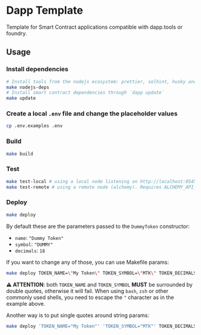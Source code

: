 # Dapp Template

Template for Smart Contract applications compatible with dapp.tools or foundry.

## Usage

### Install dependencies

```bash
# Install tools from the nodejs ecosystem: prettier, solhint, husky and lint-staged
make nodejs-deps
# Install smart contract dependencies through `dapp update`
make update
```

### Create a local `.env` file and change the placeholder values

```bash
cp .env.examples .env
```

### Build

```bash
make build
```

### Test

```bash
make test-local # using a local node listening on http://localhost:8545
make test-remote # using a remote node (alchemy). Requires ALCHEMY_API_KEY env var.
```

### Deploy

```bash
make deploy
```

By default these are the parameters passed to the `DummyToken` constructor:
- `name`: `"Dummy Token"`
- `symbol`: `"DUMMY"`
- `decimals`: `18`

If you want to change any of those, you can use Makefile params:

```bash
make deploy TOKEN_NAME=\"My Token\" TOKEN_SYMBOL=\"MTK\" TOKEN_DECIMALS=2
```

**⚠️ ATTENTION**: both `TOKEN_NAME` and `TOKEN_SYMBOL` **MUST** be surrounded by double quotes, otherwise it will fail. When using `bash`, `zsh` or other commonly used shells, you need to escape the `"` character as in the example above.

Another way is to put single quotes around string params:

```bash
make deploy 'TOKEN_NAME="My Token"' 'TOKEN_SYMBOL="MTK"' TOKEN_DECIMALS=2
```
